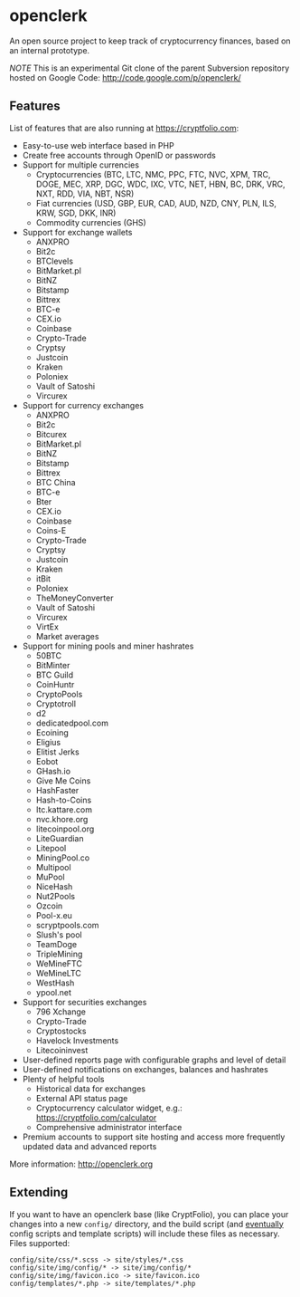 openclerk
=========

An open source project to keep track of cryptocurrency finances, based on an internal prototype.

*NOTE* This is an experimental Git clone of the parent Subversion repository hosted on Google Code: http://code.google.com/p/openclerk/

## Features

List of features that are also running at https://cryptfolio.com:

* Easy-to-use web interface based in PHP
* Create free accounts through OpenID or passwords
* Support for multiple currencies
  * Cryptocurrencies (BTC, LTC, NMC, PPC, FTC, NVC, XPM, TRC, DOGE, MEC, XRP, DGC, WDC, IXC, VTC, NET, HBN, BC, DRK, VRC, NXT, RDD, VIA, NBT, NSR)
  * Fiat currencies (USD, GBP, EUR, CAD, AUD, NZD, CNY, PLN, ILS, KRW, SGD, DKK, INR)
  * Commodity currencies (GHS)
* Support for exchange wallets
  * ANXPRO
  * Bit2c
  * BTClevels
  * BitMarket.pl
  * BitNZ
  * Bitstamp
  * Bittrex
  * BTC-e
  * CEX.io
  * Coinbase
  * Crypto-Trade
  * Cryptsy
  * Justcoin
  * Kraken
  * Poloniex
  * Vault of Satoshi
  * Vircurex
* Support for currency exchanges
  * ANXPRO
  * Bit2c
  * Bitcurex
  * BitMarket.pl
  * BitNZ
  * Bitstamp
  * Bittrex
  * BTC China
  * BTC-e
  * Bter
  * CEX.io
  * Coinbase
  * Coins-E
  * Crypto-Trade
  * Cryptsy
  * Justcoin
  * Kraken
  * itBit
  * Poloniex
  * TheMoneyConverter
  * Vault of Satoshi
  * Vircurex
  * VirtEx
  * Market averages
* Support for mining pools and miner hashrates
  * 50BTC
  * BitMinter
  * BTC Guild
  * CoinHuntr
  * CryptoPools
  * Cryptotroll
  * d2
  * dedicatedpool.com
  * Ecoining
  * Eligius
  * Elitist Jerks
  * Eobot
  * GHash.io
  * Give Me Coins
  * HashFaster
  * Hash-to-Coins
  * ltc.kattare.com
  * nvc.khore.org
  * litecoinpool.org
  * LiteGuardian
  * Litepool
  * MiningPool.co
  * Multipool
  * MuPool
  * NiceHash
  * Nut2Pools
  * Ozcoin
  * Pool-x.eu
  * scryptpools.com
  * Slush's pool
  * TeamDoge
  * TripleMining
  * WeMineFTC
  * WeMineLTC
  * WestHash
  * ypool.net
* Support for securities exchanges
  * 796 Xchange
  * Crypto-Trade
  * Cryptostocks
  * Havelock Investments
  * Litecoininvest
* User-defined reports page with configurable graphs and level of detail
* User-defined notifications on exchanges, balances and hashrates
* Plenty of helpful tools
  * Historical data for exchanges
  * External API status page
  * Cryptocurrency calculator widget, e.g.: https://cryptfolio.com/calculator
  * Comprehensive administrator interface
* Premium accounts to support site hosting and access more frequently updated data and advanced reports

More information: http://openclerk.org

## Extending

If you want to have an openclerk base (like CryptFolio), you can place your changes into a new `config/` directory,
and the build script (and [eventually](http://redmine.jevon.org/issues/132) config scripts and template scripts)
will include these files as necessary. Files supported:

```
config/site/css/*.scss -> site/styles/*.css
config/site/img/config/* -> site/img/config/*
config/site/img/favicon.ico -> site/favicon.ico
config/templates/*.php -> site/templates/*.php
```

